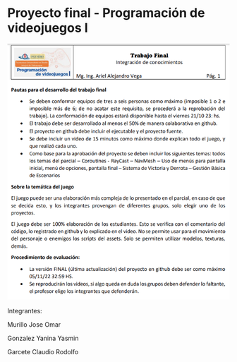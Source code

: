 # Proyecto final - Programación de videojuegos I

![Screenshot](images/tp-final.png)

Integrantes:

Murillo Jose Omar

Gonzalez Yanina Yasmin

Garcete Claudio Rodolfo
